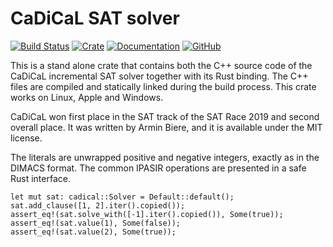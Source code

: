 CaDiCaL SAT solver
==================
[![Build Status](https://travis-ci.org/mmaroti/cadical-rs.svg?branch=master)](https://travis-ci.org/mmaroti/cadical-rs)
[![Crate](https://img.shields.io/crates/v/cadical)](https://crates.io/crates/cadical)
[![Documentation](https://docs.rs/cadical/badge.svg)](https://docs.rs/cadical)
[![GitHub](https://img.shields.io/github/license/mmaroti/cadical-rs)](LICENSE)

This is a stand alone crate that contains both the C++ source code of the
CaDiCaL incremental SAT solver together with its Rust binding. The C++
files are compiled and statically linked during the build process. This
crate works on Linux, Apple and Windows.

CaDiCaL won first place in the SAT track of the SAT Race 2019 and second
overall place. It was written by Armin Biere, and it is available under the
MIT license.

The literals are unwrapped positive and negative integers, exactly as in the
DIMACS format. The common IPASIR operations are presented in a safe Rust
interface.

```
let mut sat: cadical::Solver = Default::default();
sat.add_clause([1, 2].iter().copied());
assert_eq!(sat.solve_with([-1].iter().copied()), Some(true));
assert_eq!(sat.value(1), Some(false));
assert_eq!(sat.value(2), Some(true));
```
